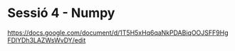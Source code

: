 # Sessió 4 - Numpy

https://docs.google.com/document/d/1T5H5xHq6qaNkPDABiqOOJSFF9HgFDlYDh3LAZWsWvDY/edit

